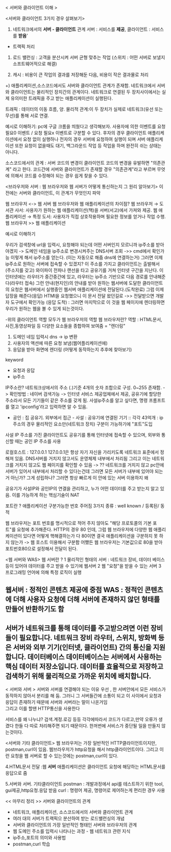 < 서버와 클라이언트 이해 >


<서버와 클라이언트 3가지 경우 살펴보기> 

1. 네트워크에서의 **서버 - 클라이언트** 관계 
   서버 : 서비스를 **제공**, 클라이언트 : 서비스를 **받음**'
   
- 트랙픽 처리 
01) 로드 밸런싱 
: 고객을 분산시켜 서버 균형 맞추는 작업 (스위치 : 어떤 서버로 보낼지 소프트웨어적으로 해결)

02) 캐시 
: 비용이 큰 작업의 결과를 저장해둔 다음, 비용이 작은 결과물로 처리

+) 애플리케이션,소스코드에서도 서버와 클라이언트 관계가 존재함.
네트워크에서 서버와 클라이언트는 물리적인 장치간의 관계이다.
네트워크로 연결된 두 장치사이에서는 실제 유의미한 트래픽을 주고 받는 애플리케이션이 실행된다.

트래픽 : 데이터의 이동 흐름, 양.
물리적 관계:이 두 장치가 실제로 네트워크(유선 또는 무선)를 통해 서로 연결.

예시로 이해하기: pc에 구글 크롬을 띄웠다고 생각해보자.
사용자에 의한 이벤트를  요청 필요0 이벤트 / 요청 필요x 이벤트로 구분할 수 있다.
후자의 경우 클라이언트 애플리케이션에서 요청 없이 실행하나
전자의 경우 서버에 요청하여 실행이 되며 
서버 애플리케이션 또한 요청이 없을때도 대기, 백그라운드 작업 등 작업을 하며 완전히 쉬는 상태는 아니다.

소스코드에서의 관계
: 서버 코드의 변경이 클라이언트 코드의 변경을 유발하면 "의존관계" 라고 한다.
코드간에 서버와 클라이언트가 존재할 경우 "의존관계"라고 부르며 무엇에 의해서 코드를 수정해야 되는 경우 쉽게 찾을 수 있다.





<브라우저와 서버 : 웹 브라우저와 웹 서버가 어떻게 통신하는지 그 원리 알아보기>
이전에는 서버와 클라이언트, 이 관계가 무엇인지 파악

웹 브라우저 <-> 웹 서버 
웹 브라우저와 웹 애플리케이션의 차이점?
웹 브라우저 → 도서관 사서: 사용자가 원하는 웹 애플리케이션(책)을 서버(서고)에서 가져와 제공.
웹 애플리케이션 → 특정 도서: 사용자가 직접 상호작용하며 필요한 정보를 얻거나 작업 수행.
웹 브라우저 >> 웹 애플리케이션 


예시로 이해하기

우리가 검색창에 url을 입력시, 요청해야 되는데 어떤 서버인지 모르니까 ip주소를 받아야겠지
-> 도메인 네임을 ip주소로 변경시켜주는 DNS서버 조회
->> cmd에서 확인가능 
이렇게 해서 ip주소를 얻는다. (이는 자동으로 해줌 dns에 연결하는거)
그러면 이제 ip주소로 원하는 서버에 접속할 수 있겠지? 
이 주소를 가지고 클라이언트는 출발해서 (주소지를 갖고) 와이파이 전파나 랜선을 타고 공유기를 거쳐 인터넷 구간을 지난다.
이 인터넷에는 라우터가 중간중간에 있고, 라우터는 ip주소 기반으로 다음 경로를 안내해준다(라우터 접속)
그런 안내(현지인)의 안내를 받아 원하는 웹서버에 도달한 클라이언트의 요청은 웹서버에서 실행중인 웹서버 애플리케이션에 전달된다.(도착완료)
그럼 이제 답장을 해준다(응답) HTMl을 요청했으니 이 문서 전달
왔던길로 ->> 전달받으면 개발자 도구에서 확인가능 
(응답 도착) : 그러면 마지막으로 이 것을 웹 페이지에 렌더링하면 우리가 원하는 웹을 볼 수 있게 되는것이다.

-위의 클라이언트 역할 모두가 웹 브라우저의 역할 
웹 브라우저란?
역할 : HTML문서,사진,동영상파일 등 다양한 요소들을 종합하여 보여줌 = "렌더링"
 1. 도메인 네임 입력시 dns -> ip 변환
 2. 사용자의 액션에 따른 요청 보냄(웹어플리케이션에)
 3. 응답을 받아 화면에 렌더링 
(어떻게 동작하는지 추후에 찾아보기)

keyword 
- 요청과 응답
- ip주소 

IP주소란?
네트워크상에서의 주소
(.)기준 4개의 숫자 조합으로 구성. 0~255 존재함.
-> 확인방법 : 네이버 검색가능 -> 인터넷 서비스 제공업체에서 제공, 공유기에 할당한 주소라서 모든 기기들이 같은 주소를 갖게 됨.
사설ip주소를 알고 싶다면, 명령 프롬프트를 열고 'ipconfig'라고 입력하면 알 수 있음.


- 공인 : 집 공유기. 외부에서 접근  - 사설 : 공유기에 연결된 기기 :: 각각 43억개 
: ip주소의 경우 물리적인 요소만(네트워크 장치) 구분이 가능하기에 "포트"도입

사설 IP 주소를 가진 클라이언트도 공유기를 통해 인터넷에 접속할 수 있으며, 
외부와 통신할 때는 공인 IP 주소를 사용

로컬호스트 : 127.0.0.1 
127.0.0.1은 항상 자기 자신을 가리키도록 네트워크 표준에서 정해져 있음.
DNS서버를 거치지 않고서도 운영체제 내부에서 처리됨 
그리고 이는 네트워크를 거치지 않고도 웹 페이지를 확인할 수 있음  ->
?? 네트워크를 거치지 않고 pc안에 서버가 있어서 내부에서 처리할 수 있다는건데 그러면 모든 서버가 내부에 있어야 되는거 아닌가? 그게 성립하나? 그러면
항상 빠르게 이 안에 있는 서버 이용하지 왜 

공유기가 사설IP와 공인IP의 연결을 관리하고, 누가 어떤 데이터를 주고 받는지 알고 있음. 이를 가능하게 하는 핵심기술이 NAT

포트란 ?
애플리케이션 구분가능한 번호 주어짐
3가지 종류 : well known / 등록된/  동적 

웹 브라우저는 포트 번호를 명시적으로 적어 주지 않아도 "해당 프로토콜의 기본 포트"를 요청에 추가해준다. HTTP의 경우 80 인데, 그럼
웹 브라우저에 다양한 웹 애플리케이션이 있다면 어떻게 핵해결하는가 다 80이면 결국 애플리케이션을 구분하지 못 하지 않는가 -> 웹 호스트 이용해서 구분함 
어쨌든 웹 브라우저는 기본값으로 80을 받아 포트번호80으로 설정해서 전달이 된다.


<웹 서버와 WAS>
웹 서버란 ? 
1 물리적인 형태의 서버 : 네트워크 장비, 데이터 베이스 등이 있어야 데이터를 주고 받을 수 있기에 웹서버
2 웹 "요청"을 받을 수 있는 서버
3 프로그래밍 언어에 의해 특정 로직이 실행 

웹서버 : 정적인 콘텐츠 제공에 중점
WAS : 정적인 콘텐츠에 더해 사용자 요청에 더해 서버에 존재하지 않던 형태를 만들어 반환하기도 함
--
서버가 네트워크를 통해 데이터를 주고받으려면 이런 장비들이 필요합니다.
네트워크 장비 라우터, 스위치, 방화벽 등은 서버와 외부 기기(인터넷, 클라이언트) 간의 통신을 지원합니다. 
데이터베이스 데이터베이스는 서버에서 사용하는 핵심 데이터 저장소입니다. 데이터를 효율적으로 저장하고 검색하기 위해 물리적으로 가까운 위치에 배치합니다.
--
< 서버와 서버 >
서버와 서버를 연결해야 되는 이유
우선 , 한 서버안에서 모든 서비스가 동작하지 않아서 분리를 해 둠.
그러니 그 서버들간에 소통이 되고 이 사이에서 요청과 응답이 존재하기 때문에 서버와 서버라는 말이 나온거임 \
그리고 이를 할땐 HTTP통신을 사용한다 


서비스를 왜 나누냐?
검색.계정.로깅 등등 각각에따라서 코드가 다르고,만약 오류가 생겼다 한들 다 따로 처리해주면 되기 때문이다.
한꺼번에 서비스가 중단될 일을 만들지 않는것이다.

<서버와 기타 클라이언트>
웹 브라우저는 가장 일반적인 HTTP클라이언트이지만, postman,curl이 있음.
웹브라우저가 http요청을 해서 http클라이언트이다. 그리고 이런 요청을 웹 서버로  할 수 있는것에는 postman,curl이 있다.

4.HTML문서 전달
:웹 **서버** 애플리케이션은 클라이언트 요청에 해당하는 HTML문서를 응답으로 줌 

5.서버와 서버. 기타클라이언트
postman : 개발과정에서 api를 테스트하기 위한 tool, gui제공,http요청.응답 받음
curl : 명령어 제공, 명령어로 제어하는게 편리한 경우 사용 


<< 마무리 정리 >>
서버와 클라이언트의 관계
- 네트워크, 애플리케이션, 소스코드에서의 서버와 클라이언트 관계
- 여러 대의 서버가 트랙픽으 분산하여 받는 로드밸런싱의 개념
- 서버와 클라이언트의 가장 일반적인 형태인 서버와 브라우저의 관계
- 웹 도메인 주소를 입력시 나타나는 과정 - 웹 네트워크 관련 지식
- ip주소,포트의 의미와 사용법
- postman,curl 학습 

